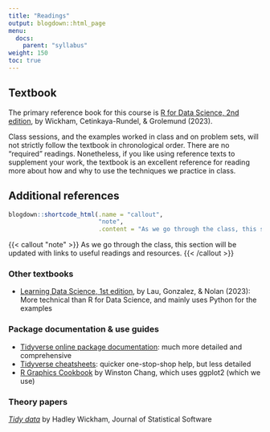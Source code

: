 ```yaml
---
title: "Readings"
output: blogdown::html_page
menu:
  docs:
    parent: "syllabus"
weight: 150
toc: true
---
```


## Textbook

The primary reference book for this course is [R for Data Science, 2nd edition](https://r4ds.hadley.nz), by Wickham, Cetinkaya-Rundel, & Grolemund (2023).

Class sessions, and the examples worked in class and on problem sets, will not strictly follow the textbook in chronological order. There are no “required” readings. Nonetheless, if you like using reference texts to supplement your work, the textbook is an excellent reference for reading more about how and why to use the techniques we practice in class.

## Additional references

``` r
blogdown::shortcode_html(.name = "callout",
                         "note",
                         .content = "As we go through the class, this section will be updated with links to useful readings and resources.")
```

{{< callout "note" >}}
As we go through the class, this section will be updated with links to useful readings and resources.
{{< /callout >}}

### Other textbooks

- [Learning Data Science, 1st edition](https://learningds.org/intro.html), by Lau, Gonzalez, & Nolan (2023): More technical than R for Data Science, and mainly uses Python for the examples

### Package documentation & use guides

- [Tidyverse online package documentation](https://www.tidyverse.org/packages/): much more detailed and comprehensive
- [Tidyverse cheatsheets](https://rstudio.github.io/cheatsheets/): quicker one-stop-shop help, but less detailed
- [R Graphics Cookbook](https://r-graphics.org) by Winston Chang, which uses ggplot2 (which we use)

### Theory papers

[*Tidy data*](https://vita.had.co.nz/papers/tidy-data.pdf) by Hadley Wickham, Journal of Statistical Software
